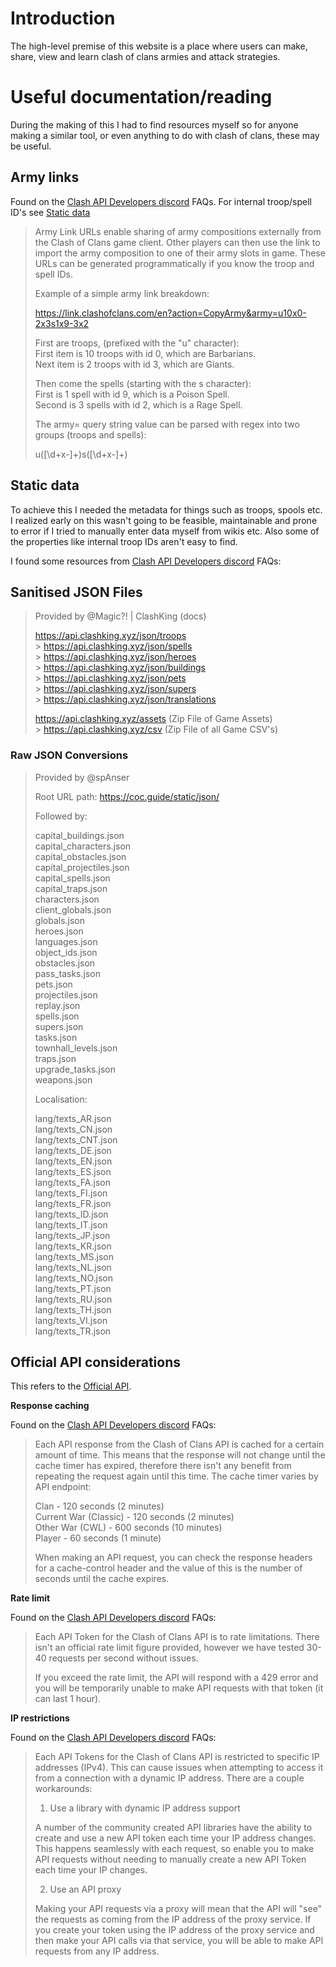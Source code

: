 # Introduction

The high-level premise of this website is a place where users can make, share, view and learn clash of clans armies and attack strategies.

# Useful documentation/reading

During the making of this I had to find resources myself so for anyone making a similar tool, or even anything to do with clash of clans, these may be useful.

## Army links

Found on the [Clash API Developers discord](https://discord.gg/clashapi) FAQs. For internal troop/spell ID's see [Static data](./README.md#static-data)

> Army Link URLs enable sharing of army compositions externally from the Clash of Clans game client. Other players can then use the link to import the army composition to one of their army slots in game. These URLs can be generated programmatically if you know the troop and spell IDs.
>
> Example of a simple army link breakdown:
>
> https://link.clashofclans.com/en?action=CopyArmy&army=u10x0-2x3s1x9-3x2
>
> First are troops, (prefixed with the "u" character):<br />
> First item is 10 troops with id 0, which are Barbarians.<br />
> Next item is 2 troops with id 3, which are Giants.<br />
>
> Then come the spells (starting with the s character):<br />
> First is 1 spell with id 9, which is a Poison Spell.<br />
> Second is 3 spells with id 2, which is a Rage Spell.<br />
>
> The army= query string value can be parsed with regex into two groups (troops and spells):
>
> u([\d+x-]+)s([\d+x-]+)

## Static data

To achieve this I needed the metadata for things such as troops, spools etc. I realized early on this wasn't going to be feasible, maintainable and prone to error if I tried to manually enter data myself from wikis etc. Also some of the properties like internal troop IDs aren't easy to find.

I found some resources from [Clash API Developers discord](https://discord.gg/clashapi) FAQs:

## Sanitised JSON Files

> Provided by @Magic?! | ClashKing (docs)
>
> https://api.clashking.xyz/json/troops <br/> > https://api.clashking.xyz/json/spells <br/> > https://api.clashking.xyz/json/heroes <br/> > https://api.clashking.xyz/json/buildings <br/> > https://api.clashking.xyz/json/pets <br/> > https://api.clashking.xyz/json/supers <br/> > https://api.clashking.xyz/json/translations <br/>
>
> https://api.clashking.xyz/assets (Zip File of Game Assets) <br/> > https://api.clashking.xyz/csv (Zip File of all Game CSV's) <br/>

### Raw JSON Conversions

> Provided by @spAnser
>
> Root URL path: https://coc.guide/static/json/
>
> Followed by:
>
> capital_buildings.json<br />
> capital_characters.json<br />
> capital_obstacles.json<br />
> capital_projectiles.json<br />
> capital_spells.json<br />
> capital_traps.json<br />
> characters.json<br />
> client_globals.json<br />
> globals.json<br />
> heroes.json<br />
> languages.json<br />
> object_ids.json<br />
> obstacles.json<br />
> pass_tasks.json<br />
> pets.json<br />
> projectiles.json<br />
> replay.json<br />
> spells.json<br />
> supers.json<br />
> tasks.json<br />
> townhall_levels.json<br />
> traps.json<br />
> upgrade_tasks.json<br />
> weapons.json<br />
>
> Localisation:
>
> lang/texts_AR.json<br />
> lang/texts_CN.json<br />
> lang/texts_CNT.json<br />
> lang/texts_DE.json<br />
> lang/texts_EN.json<br />
> lang/texts_ES.json<br />
> lang/texts_FA.json<br />
> lang/texts_FI.json<br />
> lang/texts_FR.json<br />
> lang/texts_ID.json<br />
> lang/texts_IT.json<br />
> lang/texts_JP.json<br />
> lang/texts_KR.json<br />
> lang/texts_MS.json<br />
> lang/texts_NL.json<br />
> lang/texts_NO.json<br />
> lang/texts_PT.json<br />
> lang/texts_RU.json<br />
> lang/texts_TH.json<br />
> lang/texts_VI.json<br />
> lang/texts_TR.json<br />

## Official API considerations

This refers to the [Official API](https://developer.clashofclans.com/#/).

**Response caching**

Found on the [Clash API Developers discord](https://discord.gg/clashapi) FAQs:

> Each API response from the Clash of Clans API is cached for a certain amount of time. This means that the response will not change until the cache timer has expired, therefore there isn't any benefit from repeating the request again until this time. The cache timer varies by API endpoint:
>
> Clan - 120 seconds (2 minutes)<br />
> Current War (Classic) - 120 seconds (2 minutes)<br />
> Other War (CWL) - 600 seconds (10 minutes)<br />
> Player - 60 seconds (1 minute)<br />
>
> When making an API request, you can check the response headers for a cache-control header and the value of this is the number of seconds until the cache expires.

**Rate limit**

Found on the [Clash API Developers discord](https://discord.gg/clashapi) FAQs:

> Each API Token for the Clash of Clans API is to rate limitations. There isn't an official rate limit figure provided, however we have tested 30-40 requests per second without issues.
>
> If you exceed the rate limit, the API will respond with a 429 error and you will be temporarily unable to make API requests with that token (it can last 1 hour).

**IP restrictions**

Found on the [Clash API Developers discord](https://discord.gg/clashapi) FAQs:

> Each API Tokens for the Clash of Clans API is restricted to specific IP addresses (IPv4). This can cause issues when attempting to access it from a connection with a dynamic IP address. There are a couple workarounds:
>
> 1. Use a library with dynamic IP address support
>
> A number of the community created API libraries have the ability to create and use a new API token each time your IP address changes. This happens seamlessly with each request, so enable you to make API requests without needing to manually create a new API Token each time your IP changes.
>
> 2. Use an API proxy
>
> Making your API requests via a proxy will mean that the API will "see" the requests as coming from the IP address of the proxy service. If you create your token using the IP address of the proxy service and then make your API calls via that service, you will be able to make API requests from any IP address.
